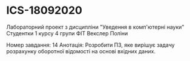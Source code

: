 # ICS-18092020
Лабораторний проект 
з дисципліни "Уведення в комп'ютерні науки"
Студентки 1 курсу 4 групи ФІТ
Векслер Поліни

Номер завдання: 14
Анотація:
Розробити ПЗ, яке вирішує задачу розрахунку оборотної відомості на основі вхідних даних.
